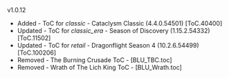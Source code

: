 v1.0.12
- Added   - ToC for _classic_ - Cataclysm Classic (4.4.0.54501) [ToC.40400]
- Updated - ToC for _classic_era_ - Season of Discovery (1.15.2.54332) [ToC.11502]
- Updated - ToC for _retail_ - Dragonflight Season 4 (10.2.6.54499) [ToC.100206]
- Removed - The Burning Crusade ToC - [BLU_TBC.toc]
- Removed - Wrath of The Lich King ToC - [BLU_Wrath.toc]

